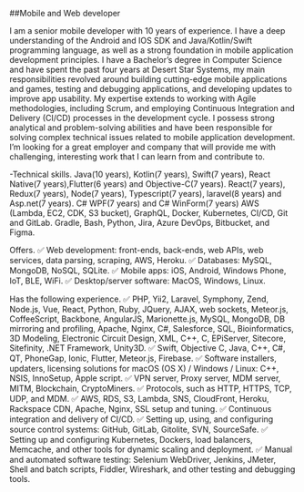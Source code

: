 ##Mobile and Web developer

I am a senior mobile developer with 10 years of experience.
I have a deep understanding of the Android and IOS SDK and Java/Kotlin/Swift programming language, as well as a strong foundation in mobile application development principles.
I have a Bachelor’s degree in Computer Science and have spent the past four years at Desert Star Systems, my main responsibilities revolved around building cutting-edge mobile applications and games, testing and debugging applications, and developing updates to improve app usability.
My expertise extends to working with Agile methodologies, including Scrum, and employing Continuous Integration and Delivery (CI/CD) processes in the development cycle. I possess strong analytical and problem-solving abilities and have been responsible for solving complex technical issues related to mobile application development.
I’m looking for a great employer and company that will provide me with challenging, interesting work that I can learn from and contribute to.

-Technical skills.
Java(10 years), Kotlin(7 years), Swift(7 years), React Native(7 years),Flutter(6 years) and Objective-C(7 years).
React(7 years), Redux(7 years), Node(7 years), Typescript(7 years), laravel(8 years) and Asp.net(7 years).
C# WPF(7 years) and C# WinForm(7 years)
AWS (Lambda, EC2, CDK, S3 bucket), GraphQL, Docker, Kubernetes, CI/CD, Git and GitLab.
Gradle, Bash, Python, Jira, Azure DevOps, Bitbucket, and Figma.

Offers.
✅ Web development: front-ends, back-ends, web APIs, web services, data parsing, scraping, AWS, Heroku.
✅ Databases: MySQL, MongoDB, NoSQL, SQLite.
✅ Mobile apps: iOS, Android, Windows Phone, IoT, BLE, WiFi.
✅ Desktop/server software: MacOS, Windows, Linux.

Has the following experience.
✅ PHP, Yii2, Laravel, Symphony, Zend, Node.js, Vue, React, Python, Ruby, JQuery, AJAX, web sockets, Meteor.js, CoffeeScript, Backbone, AngularJS, Marionette.js, MySQL, MongoDB, DB mirroring and profiling, Apache, Nginx, C#, Salesforce, SQL, Bioinformatics, 3D Modeling, Electronic Circuit Design, XML, C++, C, EPiServer, Sitecore, Sitefinity, .NET Framework, Unity3D.
✅ Swift, Objective C, Java, C++, C#, QT, PhoneGap, Ionic, Flutter, Meteor.js, Firebase.
✅ Software installers, updaters, licensing solutions for macOS (OS X) / Windows / Linux: C++, NSIS, InnoSetup, Apple script.
✅ VPN server, Proxy server, MDM server, MITM, Blockchain, CryptoMiners.
✅ Protocols, such as HTTP, HTTPS, TCP, UDP, and MDM.
✅ AWS, RDS, S3, Lambda, SNS, CloudFront, Heroku, Rackspace CDN, Apache, Nginx, SSL setup and tuning.
✅ Continuous integration and delivery of CI/CD.
✅ Setting up, using, and configuring source control systems: GitHub, GitLab, Gitolite, SVN, SourceSafe.
✅ Setting up and configuring Kubernetes, Dockers, load balancers, Memcache, and other tools for dynamic scaling and deployment.
✅ Manual and automated software testing: Selenium WebDriver, Jenkins, JMeter, Shell and batch scripts, Fiddler, Wireshark, and other testing and debugging tools.
